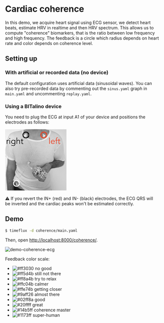 # Cardiac coherence

In this demo, we acquire heart signal using ECG sensor, we detect heart beats, estimate HRV in realtime and then HRV spectrum. This allows us to compute "coherence" biomarkers, that is the ratio between low frequency and high frequency. The feedback is a circle which radius depends on heart rate and color depends on coherence level.

## Setting up

### With artificial or recorded data (no device)

The default configuration uses artificial data (sinusoidal waves). You can also try pre-recorded data by commenting out the `sinus.yaml` graph in `main.yaml` and uncommenting `replay.yaml`.

### Using a BITalino device

You need to plug the ECG at input A1 of your device and positions the electrodes as follows:

<img src="images/montage_ecg.png" width="40%">

⚠️ If you revert the IN+ (red) and IN- (black) electrodes, the ECG QRS will be inverted and the cardiac peaks won't be estimated correctly.

## Demo 

```bash
$ timeflux -d coherence/main.yaml
```

Then, open <http://localhost:8000/coherence/>. 

![demo-coherence-ecg](images/demo_coherence.gif)

Feedback color scale: 

- ![#ff3030](https://via.placeholder.com/15/ff3030/ff3030.png) no good 
- ![#ff5d4b](https://via.placeholder.com/15/ff5d4b/ff5d4b.png) still not there 
- ![#ff8a4b](https://via.placeholder.com/15/ff8a4b/ff8a4b.png) try to relax
- ![#ffc04b](https://via.placeholder.com/15/ffc04b/ffc04b.png) calmer
- ![#ffe74b](https://via.placeholder.com/15/ffe74b/ffe74b.png) getting closer
- ![#9aff26](https://via.placeholder.com/15/9aff26/9aff26.png) almost there
- ![#02ff8a](https://via.placeholder.com/15/02ff8a/02ff8a.png) good
- ![#20ffff](https://via.placeholder.com/15/20ffff/20ffff.png) great
- ![#14b5ff](https://via.placeholder.com/15/14b5ff/14b5ff.png) coherence master
- ![#1173ff](https://via.placeholder.com/15/1173ff/1173ff.png) super-human
